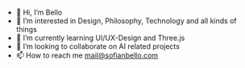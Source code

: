 - 👋 Hi, I’m Bello
- 👀 I’m interested in Design, Philosophy, Technology and all kinds of things
- 🌱 I’m currently learning UI/UX-Design and Three.js
- 💞️ I’m looking to collaborate on AI related projects
- 📫 How to reach me mail@sofianbello.com

<!---
sofianbello/sofianbello is a ✨ special ✨ repository because its `README.md` (this file) appears on your GitHub profile.
You can click the Preview link to take a look at your changes.
--->
